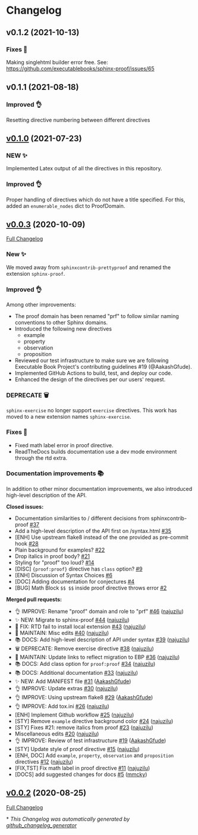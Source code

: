 # Changelog

## v0.1.2 (2021-10-13)

### Fixes 🐛

Making singlehtml builder error free. See: https://github.com/executablebooks/sphinx-proof/issues/65

## v0.1.1 (2021-08-18)

### Improved 👌

Resetting directive numbering between different directives

## [v0.1.0](https://github.com/executablebooks/sphinx-proof/tree/release-0.1) (2021-07-23)

### NEW ✨

Implemented Latex output of all the directives in this repository.

### Improved 👌

Proper handling of directives which do not have a title specified. For this, added an `enumerable_nodes` dict to ProofDomain.

## [v0.0.3](https://github.com/executablebooks/sphinx-proof/tree/v0.0.3) (2020-10-09)

[Full Changelog](https://github.com/executablebooks/sphinx-proof/compare/v0.0.2...v0.0.3)

### New ✨

We moved away from `sphinxcontrib-prettyproof` and renamed the extension `sphinx-proof`.

### Improved 👌

Among other improvements:

- The proof domain has been renamed "prf" to follow similar naming conventions to other Sphinx domains.
- Introduced the following new directives
	+ example
	+ property
	+ observation
	+ proposition
- Reviewed our test infrastructure to make sure we are following Executable Book Project's contributing guidelines #19 (@AakashGfude).
- Implemented GitHub Actions to build, test, and deploy our code.
- Enhanced the design of the directives per our users' request.


### DEPRECATE 🗑️

`sphinx-exercise` no longer support `exercise` directives. This work has moved to a new extension names `sphinx-exercise`.

### Fixes 🐛

- Fixed math label error in proof directive.
- ReadTheDocs builds documentation use a dev mode environment through the rtd extra.

### Documentation improvements 📚

In addition to other minor documentation improvements, we also introduced high-level description of the API.

**Closed issues:**

- Documentation similarities to / different decisions from sphinxcontrib-proof [\#37](https://github.com/executablebooks/sphinx-proof/issues/37)
- Add a high-level description of the API first on /syntax.html [\#35](https://github.com/executablebooks/sphinx-proof/issues/35)
- \[ENH\] Use upstream flake8 instead of the one provided as pre-commit hook [\#28](https://github.com/executablebooks/sphinx-proof/issues/28)
- Plain background for examples? [\#22](https://github.com/executablebooks/sphinx-proof/issues/22)
- Drop italics in proof body? [\#21](https://github.com/executablebooks/sphinx-proof/issues/21)
- Styling for "proof" too loud? [\#14](https://github.com/executablebooks/sphinx-proof/issues/14)
- \[DISC\] `{proof:proof}` directive has `class` option? [\#9](https://github.com/executablebooks/sphinx-proof/issues/9)
- \[ENH\] Discussion of Syntax Choices [\#6](https://github.com/executablebooks/sphinx-proof/issues/6)
- \[DOC\] Adding documentation for conjectures [\#4](https://github.com/executablebooks/sphinx-proof/issues/4)
- \[BUG\] Math Block `$$ $$` inside proof directive throws error [\#2](https://github.com/executablebooks/sphinx-proof/issues/2)

**Merged pull requests:**

- 👌 IMPROVE: Rename "proof" domain and role to "prf" [\#46](https://github.com/executablebooks/sphinx-proof/pull/46) ([najuzilu](https://github.com/najuzilu))
- ✨ NEW: Migrate to sphinx-proof [\#44](https://github.com/executablebooks/sphinx-proof/pull/44) ([najuzilu](https://github.com/najuzilu))
- 🐛 FIX: RTD fail to install local extension [\#43](https://github.com/executablebooks/sphinx-proof/pull/43) ([najuzilu](https://github.com/najuzilu))
- 🔧 MAINTAIN: Misc edits [\#40](https://github.com/executablebooks/sphinx-proof/pull/40) ([najuzilu](https://github.com/najuzilu))
- 📚 DOCS: Add high-level description of API under syntax [\#39](https://github.com/executablebooks/sphinx-proof/pull/39) ([najuzilu](https://github.com/najuzilu))
- 🗑️ DEPRECATE: Remove exercise directive [\#38](https://github.com/executablebooks/sphinx-proof/pull/38) ([najuzilu](https://github.com/najuzilu))
- 🔧 MAINTAIN: Update links to reflect migration to EBP [\#36](https://github.com/executablebooks/sphinx-proof/pull/36) ([najuzilu](https://github.com/najuzilu))
- 📚 DOCS: Add class option for `proof:proof` [\#34](https://github.com/executablebooks/sphinx-proof/pull/34) ([najuzilu](https://github.com/najuzilu))
- 📚 DOCS: Additional documentation [\#33](https://github.com/executablebooks/sphinx-proof/pull/33) ([najuzilu](https://github.com/najuzilu))
- ✨️ NEW: Add MANIFEST file [\#31](https://github.com/executablebooks/sphinx-proof/pull/31) ([AakashGfude](https://github.com/AakashGfude))
- 👌️ IMPROVE: Update extras [\#30](https://github.com/executablebooks/sphinx-proof/pull/30) ([najuzilu](https://github.com/najuzilu))
- 👌️ IMPROVE: Using upstream flake8 [\#29](https://github.com/executablebooks/sphinx-proof/pull/29) ([AakashGfude](https://github.com/AakashGfude))
- 👌️ IMPROVE: Add tox.ini [\#26](https://github.com/executablebooks/sphinx-proof/pull/26) ([najuzilu](https://github.com/najuzilu))
- \[ENH\] Implement Github workflow [\#25](https://github.com/executablebooks/sphinx-proof/pull/25) ([najuzilu](https://github.com/najuzilu))
- \[STY\] Remove `example` directive background color [\#24](https://github.com/executablebooks/sphinx-proof/pull/24) ([najuzilu](https://github.com/najuzilu))
- \[STY\] Fixes \#21: remove italics from proof [\#23](https://github.com/executablebooks/sphinx-proof/pull/23) ([najuzilu](https://github.com/najuzilu))
- Miscellaneous edits [\#20](https://github.com/executablebooks/sphinx-proof/pull/20) ([najuzilu](https://github.com/najuzilu))
- 👌️ IMPROVE:  Review of test infrastructure [\#19](https://github.com/executablebooks/sphinx-proof/pull/19) ([AakashGfude](https://github.com/AakashGfude))
- \[STY\] Update style of proof directive [\#15](https://github.com/executablebooks/sphinx-proof/pull/15) ([najuzilu](https://github.com/najuzilu))
- \[ENH, DOC\] Add `example`, `property`, `observation` and `proposition` directives [\#12](https://github.com/executablebooks/sphinx-proof/pull/12) ([najuzilu](https://github.com/najuzilu))
- \[FIX,TST\] Fix math label in proof directive [\#11](https://github.com/executablebooks/sphinx-proof/pull/11) ([najuzilu](https://github.com/najuzilu))
- \[DOCS\] add suggested changes for docs [\#5](https://github.com/executablebooks/sphinx-proof/pull/5) ([mmcky](https://github.com/mmcky))

## [v0.0.2](https://github.com/executablebooks/sphinx-proof/tree/v0.0.2) (2020-08-25)

[Full Changelog](https://github.com/executablebooks/sphinx-proof/compare/7977433b6888f1bdbfcda0b41c8cc226d539758e...v0.0.2)



\* *This Changelog was automatically generated by [github_changelog_generator](https://github.com/github-changelog-generator/github-changelog-generator)*
